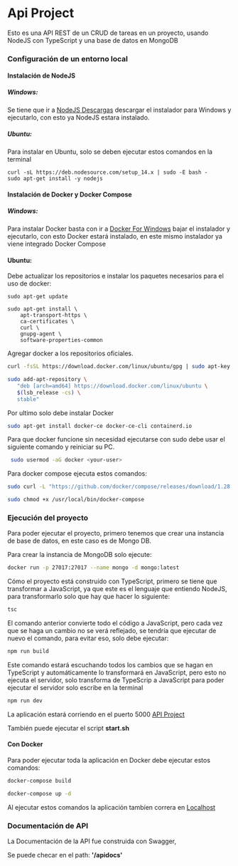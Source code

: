 # Api Project

Esto es una API REST de un CRUD de tareas en un proyecto, usando NodeJS con TypeScript y una base
de datos en MongoDB

### Configuración de un entorno local

#### Instalación de NodeJS

##### Windows:
Se tiene que ir a [NodeJS Descargas](https://nodejs.org/es/download/) descargar el instalador para
Windows y ejecutarlo, con esto ya NodeJS estara instalado.

##### Ubuntu:
Para instalar en Ubuntu, solo se deben ejecutar estos comandos en la terminal
```shell
curl -sL https://deb.nodesource.com/setup_14.x | sudo -E bash -
sudo apt-get install -y nodejs
```

#### Instalación de Docker y Docker Compose

##### Windows:
Para instalar Docker basta con ir a [Docker For Windows](https://hub.docker.com/editions/community/docker-ce-desktop-windows) 
bajar el instalador y ejecutarlo, con esto Docker estará instalado, en este mismo instalador 
ya viene integrado Docker Compose

#### Ubuntu:

Debe actualizar los repositorios e instalar los paquetes necesarios para el uso de docker:

```shell
sudo apt-get update

sudo apt-get install \
    apt-transport-https \
    ca-certificates \
    curl \
    gnupg-agent \
    software-properties-common
```

Agregar docker a los repositorios oficiales.

```bash
curl -fsSL https://download.docker.com/linux/ubuntu/gpg | sudo apt-key add 

sudo add-apt-repository \
   "deb [arch=amd64] https://download.docker.com/linux/ubuntu \
   $(lsb_release -cs) \
   stable"
```

Por ultimo solo debe instalar Docker

```bash
sudo apt-get install docker-ce docker-ce-cli containerd.io
```

Para que docker funcione sin necesidad ejecutarse con sudo debe usar el siguiente comando y reiniciar su PC.

```bash
 sudo usermod -aG docker <your-user>
```

Para docker compose ejecuta estos comandos:

```bash
sudo curl -L "https://github.com/docker/compose/releases/download/1.28.2/docker-compose-$(uname -s)-$(uname -m)" -o /usr/local/bin/docker-compose

sudo chmod +x /usr/local/bin/docker-compose
```

### Ejecución del proyecto

Para poder ejecutar el proyecto, primero tenemos que crear una instancia de base de datos, en este 
caso es de Mongo DB.

Para crear la instancia de MongoDB solo ejecute:

```bash
docker run -p 27017:27017 --name mongo -d mongo:latest
```
Cómo el proyecto está construido con TypeScript, primero se tiene que transformar a JavaScript, ya que
este es el lenguaje que entiendo NodeJS, para transformarlo solo que hay que hacer lo siguiente:

```bash
tsc
```
El comando anterior convierte todo el código a JavaScript, pero cada vez que se haga un cambio no
se verá reflejado, se tendría que ejecutar de nuevo el comando, para evitar eso, solo debe ejecutar:

```bash
npm run build
```
Este comando estará escuchando todos los cambios que se hagan en TypeScript y automáticamente lo 
transformará en JavaScript, pero esto no ejecuta el servidor, solo transforma de TypeScrip a JavaScript
para poder ejecutar el servidor solo escribe en la terminal

```bash
npm run dev
```

La aplicación estará corriendo en el puerto 5000 [API Project](http://localhost:5000)

También puede ejecutar el script **start.sh**

#### Con Docker

Para poder ejecutar toda la aplicación en Docker debe ejecutar estos comandos:

```bash
docker-compose build
```

```bash
docker-compose up -d
```

Al ejecutar estos comandos la aplicación tambíen correra en [Localhost](http://localhost:5000)

### Documentación de API

La Documentación de la API fue construida con Swagger,

Se puede checar en el path: **'/apidocs'**
